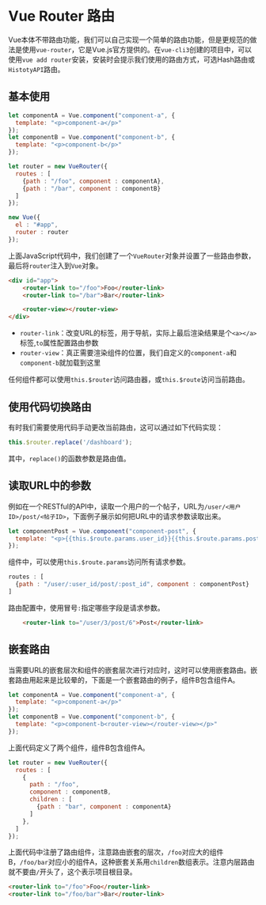 # Vue Router 路由

Vue本体不带路由功能，我们可以自己实现一个简单的路由功能，但是更规范的做法是使用`vue-router`，它是Vue.js官方提供的。在`vue-cli3`创建的项目中，可以使用`vue add router`安装，安装时会提示我们使用的路由方式，可选Hash路由或`HistotyAPI`路由。

## 基本使用

```javascript
let componentA = Vue.component("component-a", {
  template: "<p>component-a</p>"
});
let componentB = Vue.component("component-b", {
  template: "<p>component-b</p>"
});

let router = new VueRouter({
  routes : [
    {path : "/foo", component : componentA},
    {path : "/bar", component : componentB}
  ]
});

new Vue({
  el : "#app",
  router : router
});
```

上面JavaScript代码中，我们创建了一个`VueRouter`对象并设置了一些路由参数，最后将`router`注入到`Vue`对象。

```html
<div id="app">
	<router-link to="/foo">Foo</router-link>
	<router-link to="/bar">Bar</router-link>

	<router-view></router-view>
</div>
```

* `router-link`：改变URL的标签，用于导航，实际上最后渲染结果是个`<a></a>`标签,`to`属性配置路由参数
* `router-view`：真正需要渲染组件的位置，我们自定义的`component-a`和`component-b`就加载到这里

任何组件都可以使用`this.$router`访问路由器，或`this.$route`访问当前路由。

## 使用代码切换路由

有时我们需要使用代码手动更改当前路由，这可以通过如下代码实现：

```javascript
this.$router.replace('/dashboard');
```

其中，`replace()`的函数参数是路由值。

## 读取URL中的参数

例如在一个RESTful的API中，读取一个用户的一个帖子，URL为`/user/<用户ID>/post/<帖子ID>`，下面例子展示如何把URL中的请求参数读取出来。

```javascript
let componentPost = Vue.component("component-post", {
  template: "<p>{{this.$route.params.user_id}}{{this.$route.params.post_id}}</p>"
});
```

组件中，可以使用`this.$route.params`访问所有请求参数。

```javascript
routes : [
  {path : "/user/:user_id/post/:post_id", component : componentPost}
]
```

路由配置中，使用冒号`:`指定哪些字段是请求参数。

```html
	<router-link to="/user/3/post/6">Post</router-link>
```

## 嵌套路由

当需要URL的嵌套层次和组件的嵌套层次进行对应时，这时可以使用嵌套路由。嵌套路由用起来是比较晕的，下面是一个嵌套路由的例子，组件B包含组件A。

```javascript
let componentA = Vue.component("component-a", {
  template: "<p>component-a</p>"
});
let componentB = Vue.component("component-b", {
  template: "<p>component-b<router-view></router-view></p>"
});
```

上面代码定义了两个组件，组件B包含组件A。

```javascript
let router = new VueRouter({
  routes : [
    {
      path : "/foo",
      component : componentB,
      children : [
        {path : "bar", component : componentA}
      ]
    },
  ]
});
```

上面代码中注册了路由组件，注意路由嵌套的层次，`/foo`对应大的组件B，`/foo/bar`对应小的组件A，这种嵌套关系用`children`数组表示。注意内层路由就不要由`/`开头了，这个表示项目根目录。

```html
<router-link to="/foo">Foo</router-link>
<router-link to="/foo/bar">Bar</router-link>
```
